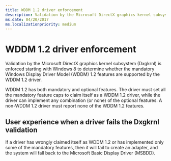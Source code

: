 ```yaml
---
title: WDDM 1.2 driver enforcement
description: Validation by the Microsoft DirectX graphics kernel subsystem (Dxgkrnl) is enforced starting with Windows 8 to determine whether the mandatory Windows Display Driver Model (WDDM) 1.2 features are supported by the WDDM 1.2 driver.
ms.date: 04/20/2017
ms.localizationpriority: medium
---
```


# WDDM 1.2 driver enforcement


Validation by the Microsoft DirectX graphics kernel subsystem (Dxgkrnl) is enforced starting with Windows 8 to determine whether the mandatory Windows Display Driver Model (WDDM) 1.2 features are supported by the WDDM 1.2 driver.

WDDM 1.2 has both mandatory and optional features. The driver must set all the mandatory feature caps to claim itself as a WDDM 1.2 driver, while the driver can implement any combination (or none) of the optional features. A non-WDDM 1.2 driver must report none of the WDDM 1.2 features.

## <span id="User_experience_when_a_driver_fails_the_Dxgkrnl_validation"></span><span id="user_experience_when_a_driver_fails_the_dxgkrnl_validation"></span><span id="USER_EXPERIENCE_WHEN_A_DRIVER_FAILS_THE_DXGKRNL_VALIDATION"></span>User experience when a driver fails the Dxgkrnl validation


If a driver has wrongly claimed itself as WDDM 1.2 or has implemented only some of the mandatory features, then it will fail to create an adapter, and the system will fall back to the Microsoft Basic Display Driver (MSBDD).

 

 





